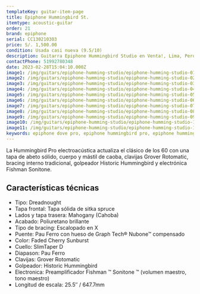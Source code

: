 ```yaml
---
templateKey: guitar-item-page
title: Epiphone Hummingbird St.
itemtype: acoustic-guitar
order: 21
brand: epiphone
serial: CC130210303
price: S/. 1,500.00
condition: Usada casi nueva (9.5/10)
description: Guitarra Epiphone Hummingbird Studio en Venta!, Lima, Peru
contactPhone: 51992780348
date: 2023-02-28T15:04:10.000Z
image1: /img/guitars/epiphone-humming-studio/epiphone-humming-studio-01.jpg
image2: /img/guitars/epiphone-humming-studio/epiphone-humming-studio-02.jpg
image3: /img/guitars/epiphone-humming-studio/epiphone-humming-studio-03.jpg
image4: /img/guitars/epiphone-humming-studio/epiphone-humming-studio-04.jpg
image5: /img/guitars/epiphone-humming-studio/epiphone-humming-studio-05.jpg
image6: /img/guitars/epiphone-humming-studio/epiphone-humming-studio-06.jpg
image7: /img/guitars/epiphone-humming-studio/epiphone-humming-studio-07.jpg
image8: /img/guitars/epiphone-humming-studio/epiphone-humming-studio-08.jpg
image9: /img/guitars/epiphone-humming-studio/epiphone-humming-studio-09.jpg
image10: /img/guitars/epiphone-humming-studio/epiphone-humming-studio-10.jpg
image11: /img/guitars/epiphone-humming-studio/epiphone-humming-studio-11.jpg
keywords: epiphone dove pro, epiphone hummingbird pro, epiphone hummingbird studio
---
```

La Hummingbird Pro electroacústica actualiza el clásico de los 60 con una tapa de abeto sólido, cuerpo y mástil de caoba, clavijas Grover Rotomatic, bracing interno tradicional, golpeador Historic Hummingbird y electrónica Fishman Sonitone.

## Características técnicas

* Tipo: Dreadnought
* Tapa frontal: Tapa sólida de sitka spruce
* Lados y tapa trasera: Mahogany (Cahoba)
* Acabado: Poliuretano brillante
* Tipo de bracing: Escalopado en X
* Puente: Pau Ferro con hueso de Graph Tech® Nubone™ compensado
* Color: Faded Cherry Sunburst
* Cuello: SlimTaper D
* Diapason: Pau Ferro
* Clavijas: Grover Rotomatic
* Golpeador: Historic Hummingbird
* Electronica: Preamplificador Fishman ™ Sonitone ™ (volumen maestro, tono maestro)
* Longitud de escala: 25.5″ / 647.7mm

